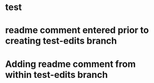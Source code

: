 # test
# readme comment entered prior to creating test-edits branch
# Adding readme comment from within test-edits branch
